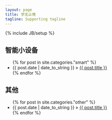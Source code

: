 ```yaml
---
layout: page
title: 学无止境
tagline: Supporting tagline
---
```

{% include JB/setup %}

## 智能小设备

<ul class="posts">
  {% for post in site.categories."smart" %}
    <li><span>{{ post.date | date_to_string }}</span> &raquo; <a href="{{ BASE_PATH }}{{ post.url }}">{{ post.title }}</a></li>
  {% endfor %}
</ul>

## 其他

<ul class="posts">
  {% for post in site.categories."other" %}
    <li><span>{{ post.date | date_to_string }}</span> &raquo; <a href="{{ BASE_PATH }}{{ post.url }}">{{ post.title }}</a></li>
  {% endfor %}
</ul>


